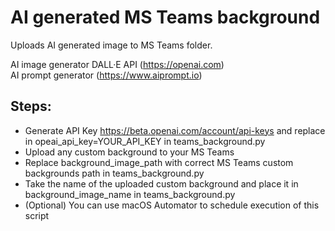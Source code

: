 # AI generated MS Teams background

Uploads AI generated image to MS Teams folder.

AI image generator DALL·E API (https://openai.com) \
AI prompt generator (https://www.aiprompt.io)

## Steps:
- Generate API Key https://beta.openai.com/account/api-keys and replace in opeai_api_key=YOUR_API_KEY in teams_background.py
- Upload any custom background to your MS Teams
- Replace background_image_path with correct MS Teams custom backgrounds path in teams_background.py
- Take the name of the uploaded custom background and place it in background_image_name in teams_background.py
- (Optional) You can use macOS Automator to schedule execution of this script
